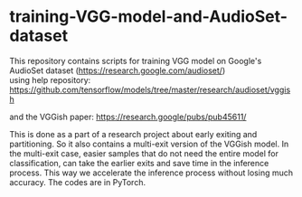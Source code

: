 # training-VGG-model-and-AudioSet-dataset
This repository contains scripts for training VGG model on Google's AudioSet dataset (https://research.google.com/audioset/)  
using help repository:
https://github.com/tensorflow/models/tree/master/research/audioset/vggish

and the VGGish paper:
https://research.google/pubs/pub45611/

This is done as a part of a research project about early exiting and partitioning. So it also contains a multi-exit version of the VGGish model. 
In the multi-exit case, easier samples that do not need the entire model for classification, can take the earlier exits and save time in the inference process.
This way we accelerate the inference process without losing much accuracy.
The codes are in PyTorch.
